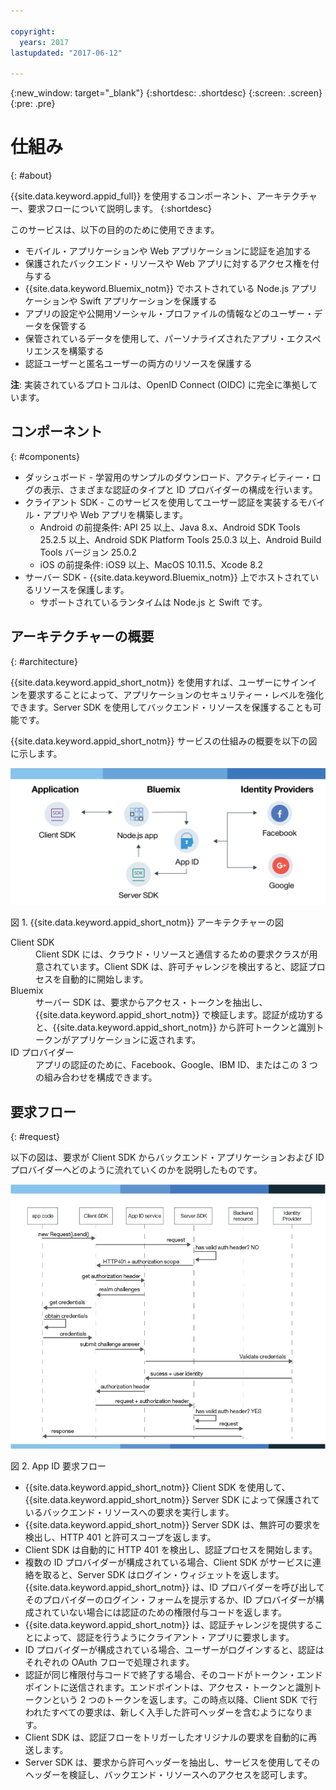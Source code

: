 ```yaml
---

copyright:
  years: 2017
lastupdated: "2017-06-12"

---
```


{:new_window: target="_blank"}
{:shortdesc: .shortdesc}
{:screen: .screen}
{:pre: .pre}


# 仕組み
{: #about}

{{site.data.keyword.appid_full}} を使用するコンポーネント、アーキテクチャー、要求フローについて説明します。
{:shortdesc}


このサービスは、以下の目的のために使用できます。

* モバイル・アプリケーションや Web アプリケーションに認証を追加する
* 保護されたバックエンド・リソースや Web アプリに対するアクセス権を付与する
* {{site.data.keyword.Bluemix_notm}} でホストされている Node.js アプリケーションや Swift アプリケーションを保護する
* アプリの設定や公開用ソーシャル・プロファイルの情報などのユーザー・データを保管する
* 保管されているデータを使用して、パーソナライズされたアプリ・エクスペリエンスを構築する
* 認証ユーザーと匿名ユーザーの両方のリソースを保護する

**注**: 実装されているプロトコルは、OpenID Connect (OIDC) に完全に準拠しています。


## コンポーネント
{: #components}

* ダッシュボード - 学習用のサンプルのダウンロード、アクティビティー・ログの表示、さまざまな認証のタイプと ID プロバイダーの構成を行います。
* クライアント SDK - このサービスを使用してユーザー認証を実装するモバイル・アプリや Web アプリを構築します。
    * Android の前提条件: API 25 以上、Java 8.x、Android SDK Tools 25.2.5 以上、Android SDK Platform Tools 25.0.3 以上、Android Build Tools バージョン 25.0.2
    * iOS の前提条件: iOS9 以上、MacOS 10.11.5、Xcode 8.2
* サーバー SDK - {{site.data.keyword.Bluemix_notm}} 上でホストされているリソースを保護します。
    * サポートされているランタイムは Node.js と Swift です。

## アーキテクチャーの概要
{: #architecture}

{{site.data.keyword.appid_short_notm}} を使用すれば、ユーザーにサインインを要求することによって、アプリケーションのセキュリティー・レベルを強化できます。Server SDK を使用してバックエンド・リソースを保護することも可能です。

{{site.data.keyword.appid_short_notm}} サービスの仕組みの概要を以下の図に示します。

![{{site.data.keyword.appid_short_notm}} アーキテクチャーの図](/images/appid_architecture2.png)

図 1. {{site.data.keyword.appid_short_notm}} アーキテクチャーの図

<dl>
  <dt> Client SDK</dt>
    <dd> Client SDK には、クラウド・リソースと通信するための要求クラスが用意されています。Client SDK は、許可チャレンジを検出すると、認証プロセスを自動的に開始します。</dd>
  <dt> Bluemix</dt>
    <dd>  サーバー SDK は、要求からアクセス・トークンを抽出し、{{site.data.keyword.appid_short_notm}} で検証します。認証が成功すると、{{site.data.keyword.appid_short_notm}} から許可トークンと識別トークンがアプリケーションに返されます。</dd>
  <dt> ID プロバイダー</dt>
    <dd> アプリの認証のために、Facebook、Google、IBM ID、またはこの 3 つの組み合わせを構成できます。</dd>
</dl>


## 要求フロー
{: #request}

以下の図は、要求が Client SDK からバックエンド・アプリケーションおよび ID プロバイダーへどのように流れていくのかを説明したものです。

![{{site.data.keyword.appid_short_notm}} 要求フロー](/images/appidflow.png)

図 2. App ID 要求フロー

* {{site.data.keyword.appid_short_notm}} Client SDK を使用して、{{site.data.keyword.appid_short_notm}} Server SDK によって保護されているバックエンド・リソースへの要求を実行します。
* {{site.data.keyword.appid_short_notm}} Server SDK は、無許可の要求を検出し、HTTP 401 と許可スコープを返します。
* Client SDK は自動的に HTTP 401 を検出し、認証プロセスを開始します。
* 複数の ID プロバイダーが構成されている場合、Client SDK がサービスに連絡を取ると、Server SDK はログイン・ウィジェットを返します。{{site.data.keyword.appid_short_notm}} は、ID プロバイダーを呼び出してそのプロバイダーのログイン・フォームを提示するか、ID プロバイダーが構成されていない場合には認証のための権限付与コードを返します。
* {{site.data.keyword.appid_short_notm}} は、認証チャレンジを提供することによって、認証を行うようにクライアント・アプリに要求します。
* ID プロバイダーが構成されている場合、ユーザーがログインすると、認証はそれぞれの OAuth フローで処理されます。
* 認証が同じ権限付与コードで終了する場合、そのコードがトークン・エンドポイントに送信されます。エンドポイントは、アクセス・トークンと識別トークンという 2 つのトークンを返します。この時点以降、Client SDK で行われたすべての要求は、新しく入手した許可ヘッダーを含むようになります。
* Client SDK は、認証フローをトリガーしたオリジナルの要求を自動的に再送します。
* Server SDK は、要求から許可ヘッダーを抽出し、サービスを使用してそのヘッダーを検証し、バックエンド・リソースへのアクセスを認可します。
